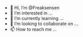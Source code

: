 - 👋 Hi, I’m @Freaksensen
- 👀 I’m interested in ...
- 🌱 I’m currently learning ...
- 💞️ I’m looking to collaborate on ...
- 📫 How to reach me ...

<!---
Freaksensen/Freaksensen is a ✨ special ✨ repository because its `README.md` (this file) appears on your GitHub profile.
You can click the Preview link to take a look at your changes.
--->

